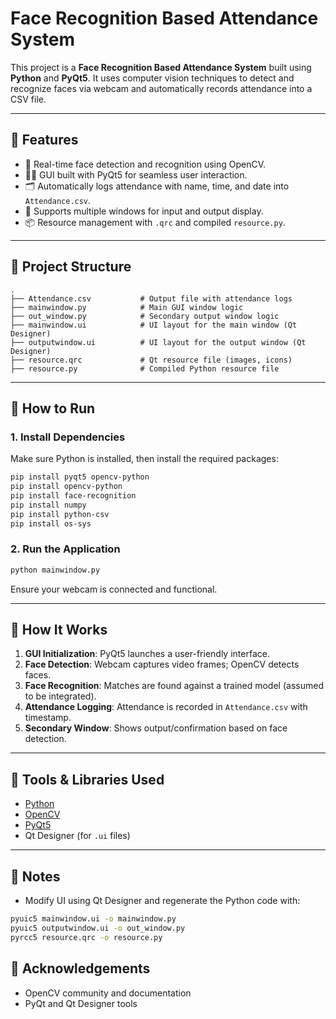 # Face Recognition Based Attendance System

This project is a **Face Recognition Based Attendance System** built using **Python** and **PyQt5**. It uses computer vision techniques to detect and recognize faces via webcam and automatically records attendance into a CSV file.

---

## 🧠 Features

- 📸 Real-time face detection and recognition using OpenCV.
- 🧑‍💼 GUI built with PyQt5 for seamless user interaction.
- 🗂 Automatically logs attendance with name, time, and date into `Attendance.csv`.
- 📁 Supports multiple windows for input and output display.
- 📦 Resource management with `.qrc` and compiled `resource.py`.

---

## 📂 Project Structure

```plaintext
.
├── Attendance.csv           # Output file with attendance logs
├── mainwindow.py            # Main GUI window logic
├── out_window.py            # Secondary output window logic
├── mainwindow.ui            # UI layout for the main window (Qt Designer)
├── outputwindow.ui          # UI layout for the output window (Qt Designer)
├── resource.qrc             # Qt resource file (images, icons)
├── resource.py              # Compiled Python resource file
```

---

## 🚀 How to Run

### 1. Install Dependencies

Make sure Python is installed, then install the required packages:

```bash
pip install pyqt5 opencv-python
pip install opencv-python
pip install face-recognition
pip install numpy
pip install python-csv
pip install os-sys
```

### 2. Run the Application

```bash
python mainwindow.py
```

Ensure your webcam is connected and functional.

---

## 📝 How It Works

1. **GUI Initialization**: PyQt5 launches a user-friendly interface.
2. **Face Detection**: Webcam captures video frames; OpenCV detects faces.
3. **Face Recognition**: Matches are found against a trained model (assumed to be integrated).
4. **Attendance Logging**: Attendance is recorded in `Attendance.csv` with timestamp.
5. **Secondary Window**: Shows output/confirmation based on face detection.

---

## 🧰 Tools & Libraries Used

- [Python](https://www.python.org/)
- [OpenCV](https://opencv.org/)
- [PyQt5](https://pypi.org/project/PyQt5/)
- Qt Designer (for `.ui` files)

---

## 📌 Notes

- Modify UI using Qt Designer and regenerate the Python code with:

```bash
pyuic5 mainwindow.ui -o mainwindow.py
pyuic5 outputwindow.ui -o out_window.py
pyrcc5 resource.qrc -o resource.py
```

## 🙌 Acknowledgements

- OpenCV community and documentation
- PyQt and Qt Designer tools
